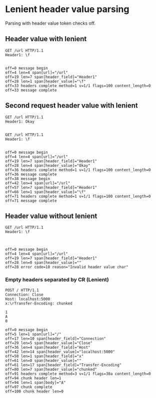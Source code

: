 Lenient header value parsing
============================

Parsing with header value token checks off.

## Header value with lenient

<!-- meta={"type": "request-lenient"} -->
```http
GET /url HTTP/1.1
Header1: \f


```

```log
off=0 message begin
off=4 len=4 span[url]="/url"
off=19 len=7 span[header_field]="Header1"
off=28 len=1 span[header_value]="\f"
off=33 headers complete method=1 v=1/1 flags=100 content_length=0
off=33 message complete
```

## Second request header value with lenient

<!-- meta={"type": "request-lenient"} -->
```http
GET /url HTTP/1.1
Header1: Okay


GET /url HTTP/1.1
Header1: \f


```

```log
off=0 message begin
off=4 len=4 span[url]="/url"
off=19 len=7 span[header_field]="Header1"
off=28 len=4 span[header_value]="Okay"
off=36 headers complete method=1 v=1/1 flags=100 content_length=0
off=36 message complete
off=38 message begin
off=42 len=4 span[url]="/url"
off=57 len=7 span[header_field]="Header1"
off=66 len=1 span[header_value]="\f"
off=71 headers complete method=1 v=1/1 flags=100 content_length=0
off=71 message complete
```

## Header value without lenient

<!-- meta={"type": "request"} -->
```http
GET /url HTTP/1.1
Header1: \f



```

```log
off=0 message begin
off=4 len=4 span[url]="/url"
off=19 len=7 span[header_field]="Header1"
off=28 len=0 span[header_value]=""
off=28 error code=10 reason="Invalid header value char"
```

### Empty headers separated by CR (Lenient)

<!-- meta={"type": "request-lenient"} -->
```http
POST / HTTP/1.1
Connection: Close
Host: localhost:5000
x:\rTransfer-Encoding: chunked

1
A
0

```

```log
off=0 message begin
off=5 len=1 span[url]="/"
off=17 len=10 span[header_field]="Connection"
off=29 len=5 span[header_value]="Close"
off=36 len=4 span[header_field]="Host"
off=42 len=14 span[header_value]="localhost:5000"
off=58 len=1 span[header_field]="x"
off=61 len=0 span[header_value]=""
off=61 len=17 span[header_field]="Transfer-Encoding"
off=80 len=7 span[header_value]="chunked"
off=91 headers complete method=3 v=1/1 flags=30a content_length=0
off=94 chunk header len=1
off=94 len=1 span[body]="A"
off=97 chunk complete
off=100 chunk header len=0
```
